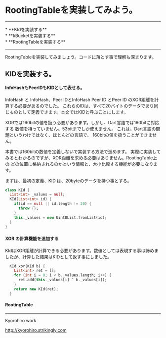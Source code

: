 # RootingTableを実装してみよう。
<hr>
* **KIdを実装する**
<br>
* **kBucketを実装する**
<br>
* **RootingTableを実装する**
<br>
<hr>

RootingTableを実装してみましょう。コードに落とす事で理解も深まります。

## KIDを実装する。

#### InfoHashもPeerIDもKIDとして表せる。
InfoHash と InfoHash、Peer IDとInfoHash Peer ID とPeer ID のXOR距離を計算する必要があるのでした。
これらのIDは、すべて20バイトのデータであり同じものとして定義できます。本文ではKIDと呼ぶことにします。

XORでは160bitの値を扱う必要があります。しかし、Dart言語では160bitに対応する
数値を持っていません。53bitまでしか使えません。
これは、Dart言語の問題というわけではなく、ほとんどの言語で、
160bitの値を扱うことができません。

本書では160bitの数値を定義しないで実装する方法で進めます。
実際に実装してみるとわかるのですが、XOR距離を求める必要はありません。RootingTable上の
どの位置に格納されるのかという情報と、大小比較する機能が必要になります。



まずは、最初の定義、KID は、20byteのデータを持つ事とする。

```dart
class KId {
  List<int> _values = null;
  KId(List<int> id) {
    if(id == null || id.length != 20) {
      throw {};
    }
    this._values = new Uint8List.fromList(id);
  }
}
```

#### XOR の計算機能を追加する
KIdはXOR距離が計算できる必要があります。数値としては表現する事は諦めましたが、計算した結果はKIDとして返す事にしました。

```dart
  KId xor(KId b) {
    List<int> ret = [];
    for (int i = 0; i < b._values.length; i++) {
      ret.add(this._values[i] ^ b._values[i]);
    }
    return new KId(ret);
  }
```



#### RootingTable 







-------
Kyorohiro work

http://kyorohiro.strikingly.com
